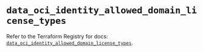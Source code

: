 # `data_oci_identity_allowed_domain_license_types`

Refer to the Terraform Registry for docs: [`data_oci_identity_allowed_domain_license_types`](https://registry.terraform.io/providers/hashicorp/oci/7.19.0/docs/data-sources/identity_allowed_domain_license_types).
